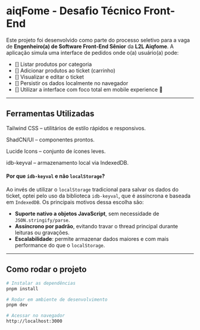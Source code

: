 # aiqFome - Desafio Técnico Front-End

Este projeto foi desenvolvido como parte do processo seletivo para a vaga de **Engenheiro(a) de Software Front-End Sênior** da **L2L Aiqfome**. A aplicação simula uma interface de pedidos onde o(a) usuário(a) pode:

- [] Listar produtos por categoria
- [] Adicionar produtos ao ticket (carrinho)
- [] Visualizar e editar o ticket
- [] Persistir os dados localmente no navegador
- [] Utilizar a interface com foco total em mobile experience 📱

---

## Ferramentas Utilizadas

Tailwind CSS – utilitários de estilo rápidos e responsivos.

ShadCN/UI – componentes prontos.

Lucide Icons – conjunto de ícones leves.

idb-keyval – armazenamento local via IndexedDB.

#### Por que `idb-keyval` e não `localStorage`?

Ao invés de utilizar o `localStorage` tradicional para salvar os dados do ticket, optei pelo uso da biblioteca `idb-keyval`, que é assíncrona e baseada em `IndexedDB`. Os principais motivos dessa escolha são:

- **Suporte nativo a objetos JavaScript**, sem necessidade de `JSON.stringify/parse`.
- **Assíncrono por padrão**, evitando travar o thread principal durante leituras ou gravações.
- **Escalabilidade**: permite armazenar dados maiores e com mais performance do que o `localStorage`.

---

## Como rodar o projeto

```bash
# Instalar as dependências
pnpm install

# Rodar em ambiente de desenvolvimento
pnpm dev

# Acessar no navegador
http://localhost:3000
```
